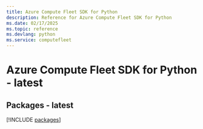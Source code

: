 ```yaml
---
title: Azure Compute Fleet SDK for Python
description: Reference for Azure Compute Fleet SDK for Python
ms.date: 02/17/2025
ms.topic: reference
ms.devlang: python
ms.service: computefleet
---
```

# Azure Compute Fleet SDK for Python - latest
## Packages - latest
[!INCLUDE [packages](compute-fleet-index.md)]